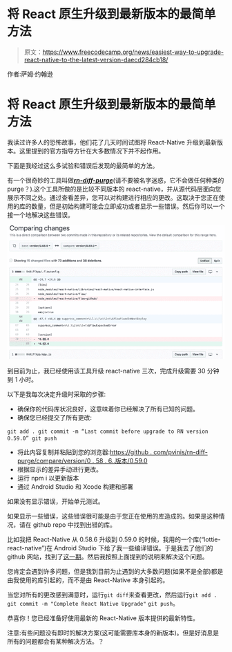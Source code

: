 # 将 React 原生升级到最新版本的最简单方法

> 原文：<https://www.freecodecamp.org/news/easiest-way-to-upgrade-react-native-to-the-latest-version-daecd284cb18/>

作者:萨姆·约翰逊

# **将 React 原生升级到最新版本的最简单方法**

我读过许多人的恐怖故事，他们花了几天时间试图将 React-Native 升级到最新版本。这里提到的官方指导方针在大多数情况下并不起作用。

下面是我经过这么多试验和错误后发现的最简单的方法。

有一个很奇妙的工具叫做[***rn-diff-purge***](https://github.com/pvinis/rn-diff-purge)(请不要被名字迷惑，它不会做任何种类的 purge？).这个工具所做的是比较不同版本的 react-native，并从源代码层面向您展示不同之处。通过查看差异，您可以对构建进行相应的更改。这取决于您正在使用的库的数量，但是初始构建可能会立即成功或者显示一些错误。然后你可以一个接一个地解决这些错误。

![1X3qYpeOtjUhf3F4Tt0lHZRtEZcF-RaTqfFm](img/14ee75eb9c5b0bcd2baadd4d75f6ecd8.png)

到目前为止，我已经使用该工具升级 react-native 三次，完成升级需要 30 分钟到 1 小时。

以下是我每次决定升级时采取的步骤:

*   确保你的代码库状况良好，这意味着你已经解决了所有已知的问题。
*   确保您已经提交了所有更改:

```
git add . git commit -m “Last commit before upgrade to RN version 0.59.0” git push
```

*   将此内容复制并粘贴到您的浏览器:[https://github . com/pvinis/rn-diff-purge/compare/version/0 . 58 . 6..版本/0.59.0](https://github.com/pvinis/rn-diff-purge/compare/version/0.58.6..version/0.59.0)
*   根据显示的差异手动进行更改。
*   运行 npm i 以更新版本
*   通过 Android Studio 和 Xcode 构建和部署

如果没有显示错误，开始单元测试。

如果显示一些错误，这些错误很可能是由于您正在使用的库造成的。如果是这种情况，请在 github repo 中找到出错的库。

比如我把 React-Native 从 0.58.6 升级到 0.59.0 的时候，我用的一个库(“lottie-react-native”)在 Android Studio 下给了我一些编译错误。于是我去了他们的 github 网站，找到了[这一期](https://github.com/react-native-community/lottie-react-native/issues/453)。然后我按照上面提到的说明来解决这个问题。

您肯定会遇到许多问题，但是我到目前为止遇到的大多数问题(如果不是全部)都是由我使用的库引起的，而不是由 React-Native 本身引起的。

当您对所有的更改感到满意时，运行`git diff`来查看更改，然后运行`git add .` `git commit -m "Complete React Native Upgrade"` `git push`。

恭喜你！您已经准备好使用最新的 React-Native 版本提供的最新特性。

注意:有些问题没有即时的解决方案(这可能需要库本身的新版本)。但是好消息是所有的问题都会有某种解决方法。？